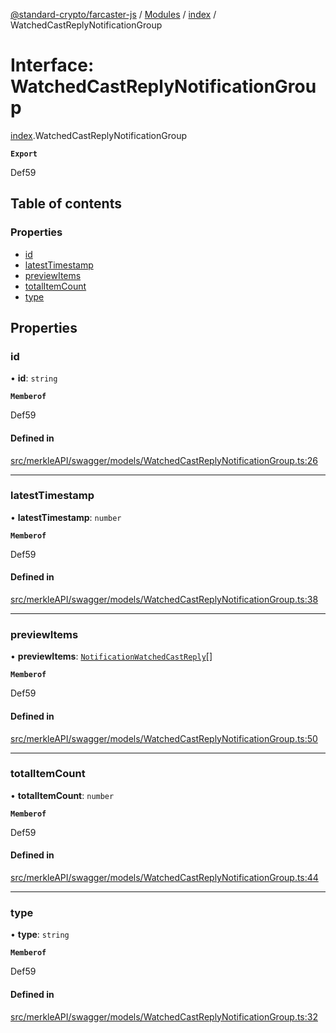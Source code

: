 [@standard-crypto/farcaster-js](../README.md) / [Modules](../modules.md) / [index](../modules/index.md) / WatchedCastReplyNotificationGroup

# Interface: WatchedCastReplyNotificationGroup

[index](../modules/index.md).WatchedCastReplyNotificationGroup

**`Export`**

Def59

## Table of contents

### Properties

- [id](index.WatchedCastReplyNotificationGroup.md#id)
- [latestTimestamp](index.WatchedCastReplyNotificationGroup.md#latesttimestamp)
- [previewItems](index.WatchedCastReplyNotificationGroup.md#previewitems)
- [totalItemCount](index.WatchedCastReplyNotificationGroup.md#totalitemcount)
- [type](index.WatchedCastReplyNotificationGroup.md#type)

## Properties

### id

• **id**: `string`

**`Memberof`**

Def59

#### Defined in

[src/merkleAPI/swagger/models/WatchedCastReplyNotificationGroup.ts:26](https://github.com/standard-crypto/farcaster-js/blob/main/src/merkleAPI/swagger/models/WatchedCastReplyNotificationGroup.ts#L26)

___

### latestTimestamp

• **latestTimestamp**: `number`

**`Memberof`**

Def59

#### Defined in

[src/merkleAPI/swagger/models/WatchedCastReplyNotificationGroup.ts:38](https://github.com/standard-crypto/farcaster-js/blob/main/src/merkleAPI/swagger/models/WatchedCastReplyNotificationGroup.ts#L38)

___

### previewItems

• **previewItems**: [`NotificationWatchedCastReply`](index.NotificationWatchedCastReply.md)[]

**`Memberof`**

Def59

#### Defined in

[src/merkleAPI/swagger/models/WatchedCastReplyNotificationGroup.ts:50](https://github.com/standard-crypto/farcaster-js/blob/main/src/merkleAPI/swagger/models/WatchedCastReplyNotificationGroup.ts#L50)

___

### totalItemCount

• **totalItemCount**: `number`

**`Memberof`**

Def59

#### Defined in

[src/merkleAPI/swagger/models/WatchedCastReplyNotificationGroup.ts:44](https://github.com/standard-crypto/farcaster-js/blob/main/src/merkleAPI/swagger/models/WatchedCastReplyNotificationGroup.ts#L44)

___

### type

• **type**: `string`

**`Memberof`**

Def59

#### Defined in

[src/merkleAPI/swagger/models/WatchedCastReplyNotificationGroup.ts:32](https://github.com/standard-crypto/farcaster-js/blob/main/src/merkleAPI/swagger/models/WatchedCastReplyNotificationGroup.ts#L32)
